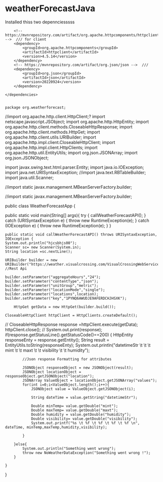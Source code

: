 # weatherForecastJava
 
 
 Installed  thiss two depennciesssss
   <dependencies>

        <!-- https://mvnrepository.com/artifact/org.apache.httpcomponents/httpclient -->  /// for client
        <dependency>
            <groupId>org.apache.httpcomponents</groupId>
            <artifactId>httpclient</artifactId>
            <version>4.5.14</version>
        </dependency>
        <!-- https://mvnrepository.com/artifact/org.json/json -->  ///
        <dependency>
            <groupId>org.json</groupId>
            <artifactId>json</artifactId>
            <version>20220924</version>
        </dependency>

    </dependencies>
    
    
    package org.weatherforecast;

//import org.apache.http.client.HttpClient;?
import netscape.javascript.JSObject;
import org.apache.http.HttpEntity;
import org.apache.http.client.methods.CloseableHttpResponse;
import org.apache.http.client.methods.HttpGet;
import org.apache.http.client.utils.URIBuilder;
import org.apache.http.impl.client.CloseableHttpClient;
import org.apache.http.impl.client.HttpClients;
import org.apache.http.util.EntityUtils;
import org.json.JSONArray;
import org.json.JSONObject;

import javax.swing.text.html.parser.Entity;
import java.io.IOException;
import java.net.URISyntaxException;
//import java.text.RBTableBuilder;
import java.util.Scanner;

//import static javax.management.MBeanServerFactory.builder;

//import static javax.management.MBeanServerFactory.builder;

public class WeatherForecastApp {


public static void main(String[] args){
    try {
        callWeatherForecastAPI();
    } catch (URISyntaxException e) {
        throw new RuntimeException(e);
    } catch (IOException e) {
        throw new RuntimeException(e);
    }
}

    public static void callWeatherForecastAPI() throws URISyntaxException, IOException {
    System.out.println("hjcsbhjs00");
    Scanner sc= new Scanner(System.in);
    String location =sc.nextLine();

    URIBuilder builder = new URIBuilder("https://weather.visualcrossing.com/VisualCrossingWebServices/rest/services/weatherdata/forecast"); //Rest Api

    builder.setParameter("aggregateHours","24");
    builder.setParameter("contentType","json");
    builder.setParameter("unitGroup","metric");
    builder.setParameter("locationMode","single");
    builder.setParameter("locations",location);
    builder.setParameter("key","1PYNQ6AWUDJE9AFERDCHJHSXK");

        HttpGet getData = new HttpGet(builder.build());

    CloseableHttpClient httpClient = HttpClients.createDefault();
//
    CloseableHttpResponse response =httpClient.execute(getData);
        httpClient.close();
//    System.out.print(response);
        if(response.getStatusLine().getStatusCode()==200) {
            HttpEntity responseEnty = response.getEntity();
            String result = EntityUtils.toString(responseEnty);
            System.out.println("datetimeStr \t \t \t  mint  \t \t maxt  \t \t  visibility  \t \t humidity");

            //Json response Formatting for attributes

            JSONObject responseObject = new JSONObject(result);
            JSONObject locationObject = responseObject.getJSONObject("location");
            JSONArray ValueObject = locationObject.getJSONArray("values");
            for(int i=0;i<ValueObject.length();i++){
                JSONObject value = ValueObject.getJSONObject(i);

                String dateTime = value.getString("datetimeStr");

                Double minTemp= value.getDouble("mint");
                Double maxTemp= value.getDouble("maxt");
                Double humidity = value.getDouble("humidity");
                Double visibility= value.getDouble("visibility");
                System.out.printf("%s \t %f \t %f \t %f \t %f \n", dateTime, minTemp,maxTemp,humidity,visibility);

            }

        }else{
            System.out.println("Something went wrong");
            throw new NoWeatherDataException("Something went wrong !");
        }

    }




}
